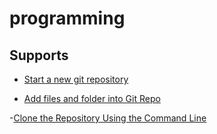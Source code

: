 # programming


## Supports

- [Start a new git repository](http://kbroman.org/github_tutorial/pages/init.html)

- [Add files and folder into Git Repo](https://stackoverflow.com/questions/8775850/how-do-i-add-files-and-folders-into-github-repos)

-[Clone the Repository Using the Command Line](https://services.github.com/on-demand/github-cli/clone-repo-cli)

